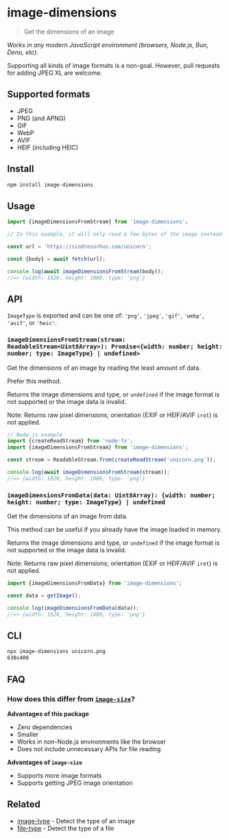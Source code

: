 # image-dimensions

> Get the dimensions of an image

*Works in any modern JavaScript environment (browsers, Node.js, Bun, Deno, etc).*

Supporting all kinds of image formats is a non-goal. However, pull requests for adding JPEG XL are welcome.

## Supported formats

- JPEG
- PNG (and APNG)
- GIF
- WebP
- AVIF
- HEIF (including HEIC)

## Install

```sh
npm install image-dimensions
```

## Usage

```js
import {imageDimensionsFromStream} from 'image-dimensions';

// In this example, it will only read a few bytes of the image instead of fetching the whole thing.

const url = 'https://sindresorhus.com/unicorn';

const {body} = await fetch(url);

console.log(await imageDimensionsFromStream(body));
//=> {width: 1920, height: 1080, type: 'png'}
```

## API

`ImageType` is exported and can be one of: `'png'`, `'jpeg'`, `'gif'`, `'webp'`, `'avif'`, or `'heic'`.

### `imageDimensionsFromStream(stream: ReadableStream<Uint8Array>): Promise<{width: number; height: number; type: ImageType} | undefined>`

Get the dimensions of an image by reading the least amount of data.

Prefer this method.

Returns the image dimensions and type, or `undefined` if the image format is not supported or the image data is invalid.

Note: Returns raw pixel dimensions; orientation (EXIF or HEIF/AVIF `irot`) is not applied.

```js
// Node.js example
import {createReadStream} from 'node:fs';
import {imageDimensionsFromStream} from 'image-dimensions';

const stream = ReadableStream.from(createReadStream('unicorn.png'));

console.log(await imageDimensionsFromStream(stream));
//=> {width: 1920, height: 1080, type: 'png'}
```

### `imageDimensionsFromData(data: Uint8Array): {width: number; height: number; type: ImageType} | undefined`

Get the dimensions of an image from data.

This method can be useful if you already have the image loaded in memory.

Returns the image dimensions and type, or `undefined` if the image format is not supported or the image data is invalid.

Note: Returns raw pixel dimensions; orientation (EXIF or HEIF/AVIF `irot`) is not applied.

```js
import {imageDimensionsFromData} from 'image-dimensions';

const data = getImage();

console.log(imageDimensionsFromData(data));
//=> {width: 1920, height: 1080, type: 'png'}
```

## CLI

```sh
npx image-dimensions unicorn.png
630x400
```

## FAQ

### How does this differ from [`image-size`](https://github.com/image-size/image-size)?

**Advantages of this package**

- Zero dependencies
- Smaller
- Works in non-Node.js environments like the browser
- Does not include unnecessary APIs for file reading

**Advantages of `image-size`**

- Supports more image formats
- Supports getting JPEG image orientation

## Related

- [image-type](https://github.com/sindresorhus/image-type) - Detect the type of an image
- [file-type](https://github.com/sindresorhus/file-type) - Detect the type of a file
